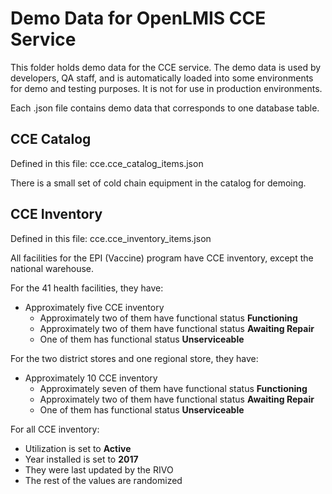 # Demo Data for OpenLMIS CCE Service
This folder holds demo data for the CCE service. The demo data is used by developers, QA
staff, and is automatically loaded into some environments for demo and testing purposes. It is not
for use in production environments.

Each .json file contains demo data that corresponds to one database table.

## CCE Catalog

Defined in this file: cce.cce_catalog_items.json

There is a small set of cold chain equipment in the catalog for demoing.

## CCE Inventory

Defined in this file: cce.cce_inventory_items.json

All facilities for the EPI (Vaccine) program have CCE inventory, except the national warehouse.

For the 41 health facilities, they have:
* Approximately five CCE inventory
  * Approximately two of them have functional status **Functioning**
  * Approximately two of them have functional status **Awaiting Repair**
  * One of them has functional status **Unserviceable**

For the two district stores and one regional store, they have:
* Approximately 10 CCE inventory
  * Approximately seven of them have functional status **Functioning**
  * Approximately two of them have functional status **Awaiting Repair**
  * One of them has functional status **Unserviceable**

For all CCE inventory:
* Utilization is set to **Active**
* Year installed is set to **2017**
* They were last updated by the RIVO
* The rest of the values are randomized
